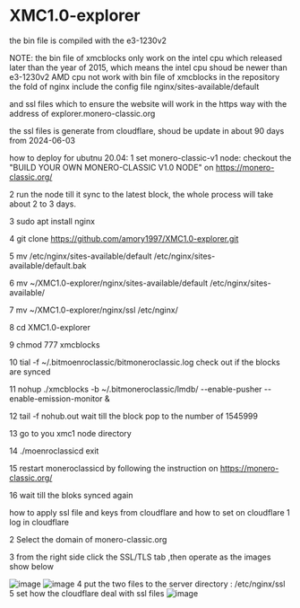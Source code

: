 # XMC1.0-explorer
 the bin file is compiled with the e3-1230v2
 
 NOTE: the bin file of xmcblocks only work on the intel cpu which released later than the year of 2015, which means the intel cpu shoud be newer than e3-1230v2
		AMD cpu not work with bin file of xmcblocks in the repository
 the fold of nginx include the config file nginx/sites-available/default
 
 and ssl files which to ensure the website will work in the https way with the address of explorer.monero-classic.org
 
 the ssl files is generate from cloudflare, shoud be update in about 90 days from 2024-06-03
 
 how to deploy for ubutnu 20.04:
 1 set monero-classic-v1 node: 
 checkout the "BUILD YOUR OWN MONERO-CLASSIC V1.0 NODE" on https://monero-classic.org/
 
 2 run the node till it sync to the latest block, the whole process will take about 2 to 3 days.
 
 3 sudo apt install nginx
 
 4 git clone https://github.com/amory1997/XMC1.0-explorer.git
 
 5 mv /etc/nginx/sites-available/default /etc/nginx/sites-available/default.bak
 
 6 mv ~/XMC1.0-explorer/nginx/sites-available/default /etc/nginx/sites-available/
 
 7 mv ~/XMC1.0-explorer/nginx/ssl /etc/nginx/
 
 8 cd XMC1.0-explorer 
 
 9 chmod 777 xmcblocks
 
 10 tial -f ~/.bitmoenroclassic/bitmoneroclassic.log 
  check out if the blocks are synced 
  
 11 nohup ./xmcblocks -b ~/.bitmoneroclassic/lmdb/ --enable-pusher --enable-emission-monitor &
 
 12 tail -f nohub.out 
 wait till the block pop to the number of 1545999
 
 13 go to you xmc1 node directory 
 
 14 ./moenroclassicd exit 
 
 15 restart moneroclassicd by following the instruction on https://monero-classic.org/
 
 16 wait till the bloks synced again 
 
 
 
 how to apply ssl file and keys from cloudflare and how to set on cloudflare
 1 log in cloudflare 
 
 2 Select the domain of monero-classic.org
 
 3 from the right side click the  SSL/TLS tab ,then operate as the images show below
 
 ![image](https://github.com/amory1997/XMC1.0-explorer/tree/main/image/ssl-origin-server.png)
 ![image](https://github.com/amory1997/XMC1.0-explorer/tree/main/image/ssl-origin-server2.png)
 4 put the two files to the server directory : /etc/nginx/ssl
 5 set how the cloudflare deal with ssl files 
 ![image](https://github.com/amory1997/XMC1.0-explorer/tree/main/image/ssl-origin-server3.png)
 
